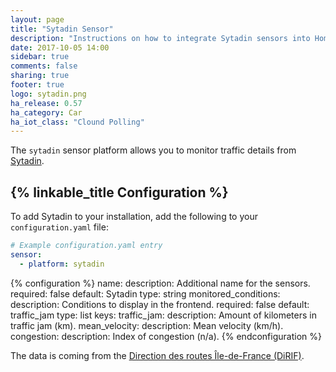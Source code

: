 ```yaml
---
layout: page
title: "Sytadin Sensor"
description: "Instructions on how to integrate Sytadin sensors into Home Assistant."
date: 2017-10-05 14:00
sidebar: true
comments: false
sharing: true
footer: true
logo: sytadin.png
ha_release: 0.57
ha_category: Car
ha_iot_class: "Clound Polling"
---
```


The `sytadin` sensor platform allows you to monitor traffic details from [Sytadin](http://www.sytadin.fr).

## {% linkable_title Configuration %}

To add Sytadin to your installation, add the following to your `configuration.yaml` file:

```yaml
# Example configuration.yaml entry
sensor:
  - platform: sytadin
```

{% configuration %}
name:
  description: Additional name for the sensors.
  required: false
  default: Sytadin
  type: string
monitored_conditions:
  description: Conditions to display in the frontend.
  required: false
  default: traffic_jam
  type: list
  keys:
    traffic_jam:
      description: Amount of kilometers in traffic jam (km).
    mean_velocity:
      description: Mean velocity (km/h).
    congestion:
      description: Index of congestion (n/a).
{% endconfiguration %}

The data is coming from the [Direction des routes Île-de-France (DiRIF)](http://www.sytadin.fr).
